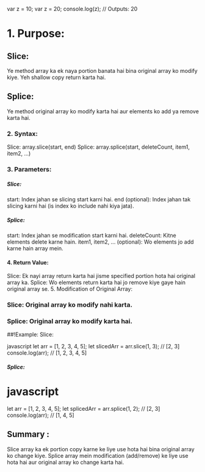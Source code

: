 var z = 10;
var z = 20;
console.log(z); // Outputs: 20<br>


# 1. Purpose:
## Slice:
Ye method array ka ek naya portion banata hai bina original array ko modify kiye. Yeh shallow copy return karta hai.

## Splice:
Ye method original array ko modify karta hai aur elements ko add ya remove karta hai.
### 2. Syntax:
Slice: array.slice(start, end)
Splice: array.splice(start, deleteCount, item1, item2, ...)

### 3. Parameters:
##### Slice:
start: Index jahan se slicing start karni hai.
end (optional): Index jahan tak slicing karni hai (is index ko include nahi kiya jata).
<br>
##### Splice:
start: Index jahan se modification start karni hai.
deleteCount: Kitne elements delete karne hain.
item1, item2, ... (optional): Wo elements jo add karne hain array mein.<br>

#### 4. Return Value:
Slice: Ek nayi array return karta hai jisme specified portion hota hai original array ka.
Splice: Wo elements return karta hai jo remove kiye gaye hain original array se.
5. Modification of Original Array:<br>

### Slice: Original array ko modify nahi karta.
### Splice: Original array ko modify karta hai.<br>

##!Example:
Slice:

javascript
let arr = [1, 2, 3, 4, 5];
let slicedArr = arr.slice(1, 3);  // [2, 3]
console.log(arr);  // [1, 2, 3, 4, 5]
<br>

##### Splice:

javascript
=
let arr = [1, 2, 3, 4, 5];
let splicedArr = arr.splice(1, 2);  // [2, 3]
console.log(arr);  // [1, 4, 5]
<br>

## Summary :

Slice array ka ek portion copy karne ke liye use hota hai bina original array ko change kiye.
Splice array mein modification (add/remove) ke liye use hota hai aur original array ko change karta hai.
